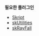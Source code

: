 **필요한 플러그인**
- [Skript](https://github.com/SkriptLang/Skript/releases/download/2.6.4/Skript-2.6.4.jar)
- [skUtilities](https://forums.skunity.com/resources/26/download?version=1103)
- [skRayFall](https://forums.skunity.com/resources/259/download?version=3483)
